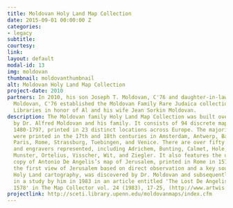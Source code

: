 ```yaml
---
title: Moldovan Holy Land Map Collection
date: 2015-09-01 00:00:00 Z
categories:
- legacy
subtitle: 
courtesy: 
link: 
layout: default
modal-id: 13
img: moldovan
thumbnail: moldovanthumbnail
alt: Moldovan Holy Land Map Collection
project-date: 2010
partners: In 2010, his son Joseph T. Moldovan, C'76 and daughter-in-law Susan Alkalay
  Moldovan, C'76 established the Moldovan Family Rare Judaica collection at the Penn
  Libraries in honor of Al and his wife Jean Sorkin Moldovan.
description: The Moldovan family Holy Land Map Collection was built over several decades
  by Dr. Alfred Moldovan and his family. It consists of 94 discrete maps dating from
  1480-1797, printed in 23 distinct locations across Europe. The majority of the maps
  were printed in the 17th and 18th centuries in Amsterdam, Antwerp, Basel, Lyon,
  Paris, Rome, Strassburg, Tuebingen, and Venice. There are over fifty cartographers
  and engravers represented, including Adrichem, Bunting, Calmet, Hole, Mercator,
  Munster, Ortelius, Visscher, Wit, and Ziegler. It also features the unique surviving
  copy of Antonio De Angelis’s map of Jerusalem, printed in Rome in 1578. The map,
  the first view of Jerusalem based on direct observation and a key source for subsequent
  Holy Land cartography, was discovered by Dr. Moldovan and subsequently published
  in a study by him in 1983 in an article entitled 'The Lost De Angelis Map of Jerusalem,
  1578' in The Map Collector vol. 24 (1983), 17-25, (http://www.artwis.com/articles/the-lost-de-angelis-map-of-jerusalem-1578/)
projectlink: http://sceti.library.upenn.edu/moldovanmaps/index.cfm
---
```


